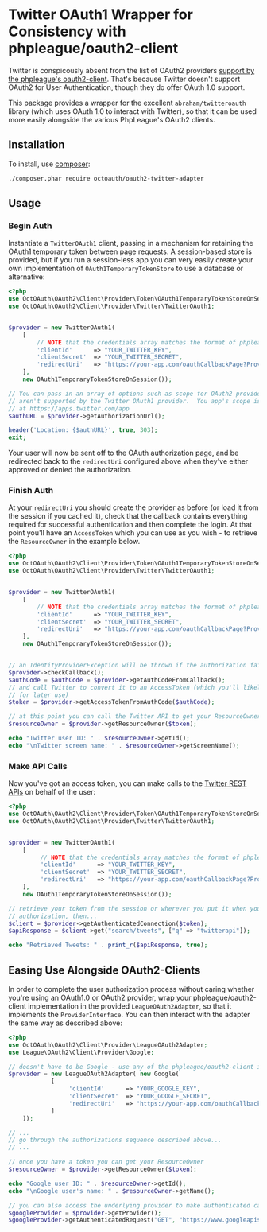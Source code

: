 # Twitter OAuth1 Wrapper for Consistency with phpleague/oauth2-client

Twitter is conspicously absent from the list of OAuth2 providers [support by the phpleague's oauth2-client](https://github.com/thephpleague/oauth2-client/blob/master/docs/providers/thirdparty.md).  That's because Twitter doesn't support OAuth2 for User Authentication, though they do offer OAuth 1.0 support.  

This package provides a wrapper for the excellent `abraham/twitteroauth` library (which uses OAuth 1.0 to interact with Twitter), so that it can be used more easily alongside the various PhpLeague's OAuth2 clients.
 
## Installation
 
To install, use [composer](https://getcomposer.org/):
 
```bash
./composer.phar require octoauth/oauth2-twitter-adapter
```

## Usage

### Begin Auth
Instantiate a `TwitterOAuth1` client, passing in a mechanism for retaining the OAuth1 temporary token between page requests.  A session-based store is provided, but if you run a session-less app you can very easily create your own implementation of `OAuth1TemporaryTokenStore` to use a database or alternative:

```php
<?php
use OctOAuth\OAuth2\Client\Provider\Token\OAuth1TemporaryTokenStoreOnSession;
use OctOAuth\OAuth2\Client\Provider\Twitter\TwitterOAuth1;


$provider = new TwitterOAuth1(
    [
        // NOTE that the credentials array matches the format of phpleague/oauth2-clients
        'clientId'      => "YOUR_TWITTER_KEY",
        'clientSecret'  => "YOUR_TWITTER_SECRET",
        'redirectUri'   => "https://your-app.com/oauthCallbackPage?Provider=Twitter",
    ],
    new OAuth1TemporaryTokenStoreOnSession());

// You can pass-in an array of options such as scope for OAuth2 providers, but they
// aren't supported by the Twitter OAuth1 provider.  You app's scope is configured
// at https://apps.twitter.com/app
$authURL = $provider->getAuthorizationUrl();

header('Location: {$authURL}', true, 303);
exit;
```

Your user will now be sent off to the OAuth authorization page, and be redirected back to the `redirectUri` configured above when they've either approved or denied the authorization.

### Finish Auth

At your `redirectUri` you should create the provider as before (or load it from the session if you cached it), check that the callback contains everything required for successful authentication and then complete the login.  At that point you'll have an `AccessToken` which you can use as you wish - to retrieve the `ResourceOwner` in the example below.
 
```php
<?php
use OctOAuth\OAuth2\Client\Provider\Token\OAuth1TemporaryTokenStoreOnSession;
use OctOAuth\OAuth2\Client\Provider\Twitter\TwitterOAuth1;


$provider = new TwitterOAuth1(
    [
        // NOTE that the credentials array matches the format of phpleague/oauth2-clients
        'clientId'      => "YOUR_TWITTER_KEY",
        'clientSecret'  => "YOUR_TWITTER_SECRET",
        'redirectUri'   => "https://your-app.com/oauthCallbackPage?Provider=Twitter",
    ],
    new OAuth1TemporaryTokenStoreOnSession());


// an IdentityProviderException will be thrown if the authorization failed
$provider->checkCallback();
$authCode = $authCode = $provider->getAuthCodeFromCallback();
// and call Twitter to convert it to an AccessToken (which you'll likely want to store somewhere
// for later use)
$token = $provider->getAccessTokenFromAuthCode($authCode);

// at this point you can call the Twitter API to get your ResourceOwner
$resourceOwner = $provider->getResourceOwner($token);

echo "Twitter user ID: " . $resourceOwner->getId();
echo "\nTwitter screen name: " . $resourceOwner->getScreenName();
```

### Make API Calls

Now you've got an access token, you can make calls to the [Twitter REST APIs](https://dev.twitter.com/rest/reference) on behalf of the user:

```php
<?php
use OctOAuth\OAuth2\Client\Provider\Token\OAuth1TemporaryTokenStoreOnSession;
use OctOAuth\OAuth2\Client\Provider\Twitter\TwitterOAuth1;


$provider = new TwitterOAuth1(
    [
         // NOTE that the credentials array matches the format of phpleague/oauth2-clients
         'clientId'      => "YOUR_TWITTER_KEY",
         'clientSecret'  => "YOUR_TWITTER_SECRET",
         'redirectUri'   => "https://your-app.com/oauthCallbackPage?Provider=Twitter",
    ],
    new OAuth1TemporaryTokenStoreOnSession());

// retrieve your token from the session or wherever you put it when you completed
// authorization, then...
$client = $provider->getAuthenticatedConnection($token);
$apiResponse = $client->get("search/tweets", ["q" => "twitterapi"]);

echo "Retrieved Tweets: " . print_r($apiResponse, true); 
```

## Easing Use Alongside OAuth2-Clients

In order to complete the user authorization process without caring whether you're using an OAuth1.0 or OAuth2 provider, wrap your phpleague/oauth2-client implementation in the provided `LeagueOAuth2Adapter`, so that it implements the `ProviderInterface`.  You can then interact with the adapter the same way as described above:

```php
<?php
use OctOAuth\OAuth2\Client\Provider\LeagueOAuth2Adapter;
use League\OAuth2\Client\Provider\Google;

// doesn't have to be Google - use any of the phpleague/oauth2-client implementations
$provider = new LeagueOAuth2Adapter( new Google(
            [
                 'clientId'      => "YOUR_GOOGLE_KEY",
                 'clientSecret'  => "YOUR_GOOGLE_SECRET",
                 'redirectUri'   => "https://your-app.com/oauthCallbackPage?Provider=Google",
            ]
    ));

// ...
// go through the authorizations sequence described above...
// ...

// once you have a token you can get your ResourceOwner
$resourceOwner = $provider->getResourceOwner($token);

echo "Google user ID: " . $resourceOwner->getId();
echo "\nGoogle user's name: " . $resourceOwner->getName();

// you can also access the underlying provider to make authenticated calls to the APIs
$googleProvider = $provider->getProvider();
$googleProvider->getAuthenticatedRequest("GET", "https://www.googleapis.com/plus/v1/people/me", $token);
```
